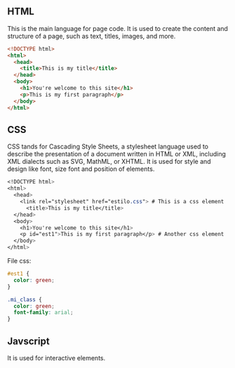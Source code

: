 ## HTML

This is the main language for page code. It is used to create the content and structure of a page, such as text, titles, images, and more.

```html
<!DOCTYPE html>
<html>
  <head>
    <title>This is my title</title>
  </head>
  <body>
    <h1>You're welcome to this site</h1>
    <p>This is my first paragraph</p>
  </body>
</html>
```

## CSS

CSS tands for Cascading Style Sheets, a stylesheet language used to describe the presentation of a document written in HTML or XML, including XML dialects such as SVG, MathML, or XHTML. It is used for style and design like font, size font and position of elements.

```css
<!DOCTYPE html>
<html>
  <head>
    <link rel="stylesheet" href="estilo.css"> # This is a css element
      <title>This is my title</title>
  </head>
  <body>
    <h1>You're welcome to this site</h1>
    <p id="est1">This is my first paragraph</p> # Another css element
  </body>
</html>
```

File css:

```css
#est1 {
  color: green;
}
```

```css
.mi_class {
  color: green;
  font-family: arial;
}
```

## Javscript

It is used for interactive elements.

